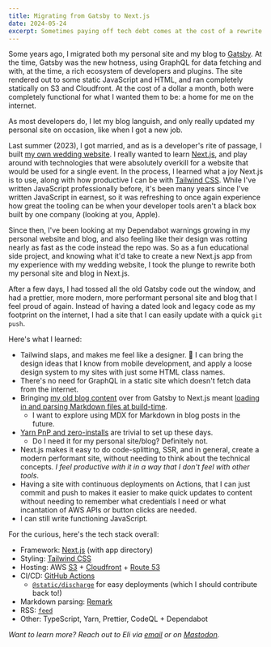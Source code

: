 ```yaml
---
title: Migrating from Gatsby to Next.js
date: 2024-05-24
excerpt: Sometimes paying off tech debt comes at the cost of a rewrite
---
```


Some years ago, I migrated both my personal site and my blog to [Gatsby](https://www.gatsbyjs.com). At the time, Gatsby was the new hotness, using GraphQL for data fetching and with, at the time, a rich ecosystem of developers and plugins. The site rendered out to some static JavaScript and HTML, and ran completely statically on S3 and Cloudfront. At the cost of a dollar a month, both were completely functional for what I wanted them to be: a home for me on the internet.

As most developers do, I let my blog languish, and only really updated my personal site on occasion, like when I got a new job.

Last summer (2023), I got married, and as is a developer's rite of passage, I built [my own wedding website](http://eliandgeorgia.com). I really wanted to learn [Next.js](https://nextjs.org), and play around with technologies that were absolutely overkill for a website that would be used for a single event. In the process, I learned what a joy Next.js is to use, along with how productive I can be with [Tailwind CSS](https://tailwindcss.com). While I've written JavaScript professionally before, it's been many years since I've written JavaScript in earnest, so it was refreshing to once again experience how great the tooling can be when your developer tools aren't a black box built by one company (looking at you, Apple).

Since then, I've been looking at my Dependabot warnings growing in my personal website and blog, and also feeling like their design was rotting nearly as fast as the code instead the repo was. So as a fun educational side project, and knowing what it'd take to create a new Next.js app from my experience with my wedding website, I took the plunge to rewrite both my personal site and blog in Next.js.

After a few days, I had tossed all the old Gatsby code out the window, and had a prettier, more modern, more performant personal site and blog that I feel proud of again. Instead of having a dated look and legacy code as my footprint on the internet, I had a site that I can easily update with a quick `git push`.

Here's what I learned:

- Tailwind slaps, and makes me feel like a designer. 🎨 I can bring the design ideas that I know from mobile development, and apply a loose design system to my sites with just some HTML class names.
- There's no need for GraphQL in a static site which doesn't fetch data from the internet.
- Bringing [my old blog content](https://github.com/eliperkins/eliperkins-blog/tree/df1f44435169efb1310f06e44ab5d72402458976/posts) over from Gatsby to Next.js meant [loading in and parsing Markdown files at build-time](https://github.com/eliperkins/eliperkins-blog/blob/df1f44435169efb1310f06e44ab5d72402458976/lib/posts.tsx).
  - I want to explore using MDX for Markdown in blog posts in the future.
- [Yarn PnP and zero-installs](https://yarnpkg.com/features/caching#zero-installs) are trivial to set up these days.
  - Do I need it for my personal site/blog? Definitely not.
- Next.js makes it easy to do code-splitting, SSR, and in general, create a modern performant site, without needing to think about the technical concepts. _I feel productive with it in a way that I don't feel with other tools_.
- Having a site with continuous deployments on Actions, that I can just commit and push to makes it easier to make quick updates to content without needing to remember what credentials I need or what incantation of AWS APIs or button clicks are needed.
- I can still write functioning JavaScript.

For the curious, here's the tech stack overall:

- Framework: [Next.js](https://nextjs.org) (with app directory)
- Styling: [Tailwind CSS](https://tailwindcss.com)
- Hosting: AWS [S3](https://aws.amazon.com/s3/) + [Cloudfront](https://aws.amazon.com/cloudfront/) + [Route 53](https://aws.amazon.com/route53/)
- CI/CD: [GitHub Actions](https://github.com/features/actions)
  - [`@static/discharge`](https://github.com/brandonweiss/discharge) for easy deployments (which I should contribute back to!)
- Markdown parsing: [Remark](https://remark.js.org)
- RSS: [`feed`](https://github.com/jpmonette/feed)
- Other: TypeScript, Yarn, Prettier, CodeQL + Dependabot

_Want to learn more? Reach out to Eli via [email](mailto://eli.j.perkins@gmail.com) or on [Mastodon](https://mastodon.online/@eliperkins)._

